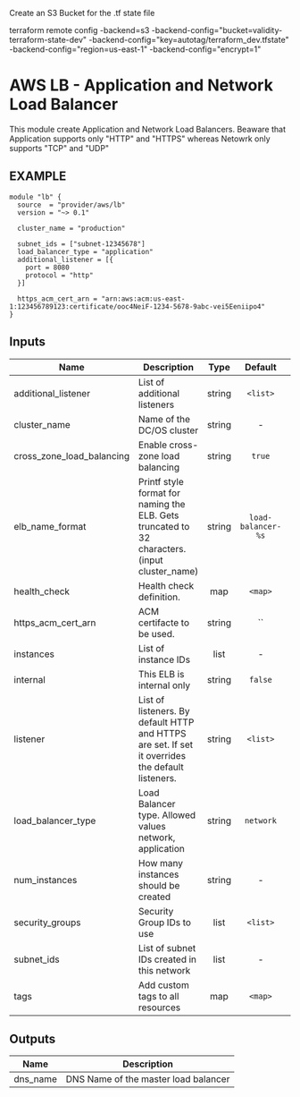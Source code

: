 Create an S3 Bucket for the .tf state file

terraform remote config -backend=s3 -backend-config="bucket=validity-terraform-state-dev" -backend-config="key=autotag/terraform_dev.tfstate" -backend-config="region=us-east-1" -backend-config="encrypt=1"


AWS LB - Application and Network Load Balancer
============
This module create Application and Network Load Balancers. Beaware that Application supports only "HTTP" and "HTTPS" whereas Netowrk only supports "TCP" and "UDP"

EXAMPLE
-------

```hcl
module "lb" {
  source  = "provider/aws/lb"
  version = "~> 0.1"

  cluster_name = "production"

  subnet_ids = ["subnet-12345678"]
  load_balancer_type = "application"
  additional_listener = [{
    port = 8080
    protocol = "http"
  }]

  https_acm_cert_arn = "arn:aws:acm:us-east-1:123456789123:certificate/ooc4NeiF-1234-5678-9abc-vei5Eeniipo4"
}
```


## Inputs

| Name | Description | Type | Default | Required |
|------|-------------|:----:|:-----:|:-----:|
| additional_listener | List of additional listeners | string | `<list>` | no |
| cluster_name | Name of the DC/OS cluster | string | - | yes |
| cross_zone_load_balancing | Enable cross-zone load balancing | string | `true` | no |
| elb_name_format | Printf style format for naming the ELB. Gets truncated to 32 characters. (input cluster_name) | string | `load-balancer-%s` | no |
| health_check | Health check definition. | map | `<map>` | no |
| https_acm_cert_arn | ACM certifacte to be used. | string | `` | no |
| instances | List of instance IDs | list | - | yes |
| internal | This ELB is internal only | string | `false` | no |
| listener | List of listeners. By default HTTP and HTTPS are set. If set it overrides the default listeners. | string | `<list>` | no |
| load_balancer_type | Load Balancer type. Allowed values network, application | string | `network` | no |
| num_instances | How many instances should be created | string | - | yes |
| security_groups | Security Group IDs to use | list | `<list>` | no |
| subnet_ids | List of subnet IDs created in this network | list | - | yes |
| tags | Add custom tags to all resources | map | `<map>` | no |

## Outputs

| Name | Description |
|------|-------------|
| dns_name | DNS Name of the master load balancer |

